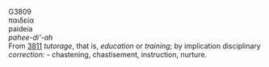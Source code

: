 <body>
  <p>G3809<br>  παιδεία  <br> paideia  <br><i>pahee-di‘-ah </i><br>From <a href="g3811.htm">3811</a>  <i>tutorage</i>, that is, <i>education</i> or <i>training</i>; by implication disciplinary <i>correction:</i> - chastening, chastisement, instruction, nurture.<br></p>
 </body>